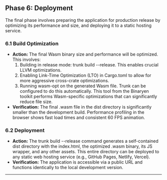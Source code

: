 ## **Phase 6: Deployment**

The final phase involves preparing the application for production release by optimizing its performance and size, and deploying it to a static hosting service.

### **6.1 Build Optimization**

* **Action:** The final Wasm binary size and performance will be optimized. This involves:  
  1. Building in release mode: trunk build \--release. This enables crucial LLVM optimizations.  
  2. Enabling Link-Time Optimization (LTO) in Cargo.toml to allow for more aggressive cross-crate optimizations.  
  3. Running wasm-opt on the generated Wasm file. Trunk can be configured to do this automatically. This tool from the Binaryen toolkit performs Wasm-specific optimizations that can significantly reduce file size.  
* **Verification:** The final .wasm file in the dist directory is significantly smaller than the development build. Performance profiling in the browser shows fast load times and consistent 60 FPS animation.

### **6.2 Deployment**

* **Action:** The trunk build \--release command generates a self-contained dist directory with the index.html, the optimized .wasm binary, its JS wrapper, and any other assets. This entire directory can be deployed to any static web hosting service (e.g., GitHub Pages, Netlify, Vercel).  
* **Verification:** The application is accessible via a public URL and functions identically to the local development version.

---
